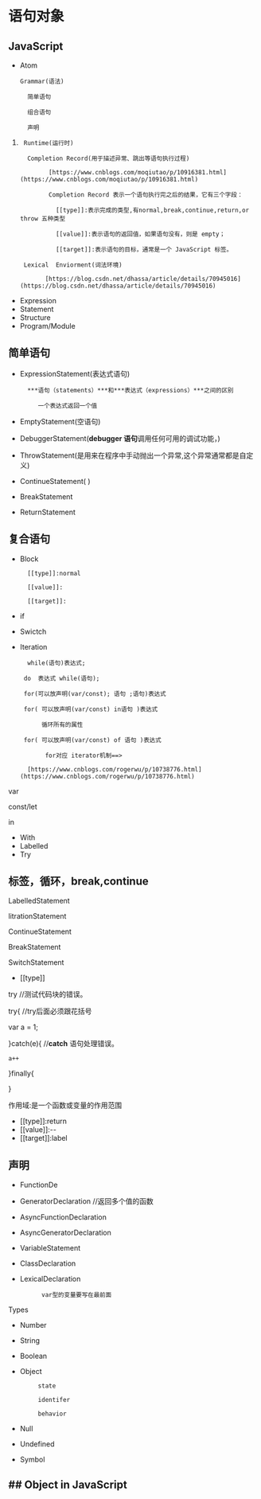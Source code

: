 #  语句对象
## JavaScript
* Atom 

      Grammar(语法)                                                            

        简单语句                         

        组合语句                                                                                             

        声明   

1.      Runtime(运行时)

         Completion Record(用于描述异常、跳出等语句执行过程)

               [https://www.cnblogs.com/moqiutao/p/10916381.html](https://www.cnblogs.com/moqiutao/p/10916381.html) 

               Completion Record 表示一个语句执行完之后的结果，它有三个字段：               

                 [[type]]:表示完成的类型,有normal,break,continue,return,or throw 五种类型

                 [[value]]:表示语句的返回值，如果语句没有，则是 empty；

                 [[target]]:表示语句的目标，通常是一个 JavaScript 标签。

        Lexical  Enviorment(词法环境)  

              [https://blog.csdn.net/dhassa/article/details/70945016](https://blog.csdn.net/dhassa/article/details/70945016)               

* Expression
* Statement
* Structure
* Program/Module
## 简单语句
* ExpressionStatement(表达式语句)

        ***语句（statements）***和***表达式（expressions）***之间的区别

           一个表达式返回一个值

* EmptyStatement(空语句)
* DebuggerStatement(**debugger 语句**调用任何可用的调试功能，)
* ThrowStatement(是用来在程序中手动抛出一个异常,这个异常通常都是自定义)
* ContinueStatement( )
* BreakStatement
* ReturnStatement
## 复合语句
* Block

        [[type]]:normal 

        [[value]]:

        [[target]]:

* if
* Swictch
* Iteration

        while(语句)表达式;

       do  表达式 while(语句);

       for(可以放声明(var/const); 语句 ;语句)表达式

       for( 可以放声明(var/const) in语句 )表达式

            循环所有的属性   

       for( 可以放声明(var/const) of 语句 )表达式

             for对应 iterator机制==>

        [https://www.cnblogs.com/rogerwu/p/10738776.html](https://www.cnblogs.com/rogerwu/p/10738776.html)     

var           

const/let        

in


* With
* Labelled
* Try
## 标签，循环，break,continue
LabelledStatement

litrationStatement

ContinueStatement

BreakStatement

SwitchStatement

* [[type]]


try      //测试代码块的错误。

try{    //try后面必须跟花括号      

var a = 1;                         

}catch(e){     //**catch** 语句处理错误。

    a++

}finally{

}

作用域:是一个函数或变量的作用范围

* [[type]]:return
* [[value]]:--
* [[target]]:label
## 声明
* FunctionDe
* GeneratorDeclaration   //返回多个值的函数
* AsyncFunctionDeclaration
* AsyncGeneratorDeclaration
* VariableStatement
* ClassDeclaration
* LexicalDeclaration

            var型的变量要写在最前面



Types

* Number
* String
* Boolean
* Object  

           state

           identifer

           behavior

* Null
* Undefined
* Symbol
## ## Object  in JavaScript


